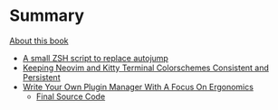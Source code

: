 # Summary

[About this book](./mdbook.md)
- [A small ZSH script to replace autojump](./jd.md)
- [Keeping Neovim and Kitty Terminal Colorschemes Consistent and Persistent](./colorscheme.md)
- [Write Your Own Plugin Manager With A Focus On Ergonomics](./write_a_plugin_manager.md)
    - [Final Source Code](./backpack_lua.md)
<!-- - [A Novel Implementation of the Aho-Corasick Algorithm for String-Searching](./aho-corasick.md) -->
<!-- - [Stop Using (Neo)Vim's Global Quickfix List](./TODO.md) -->
